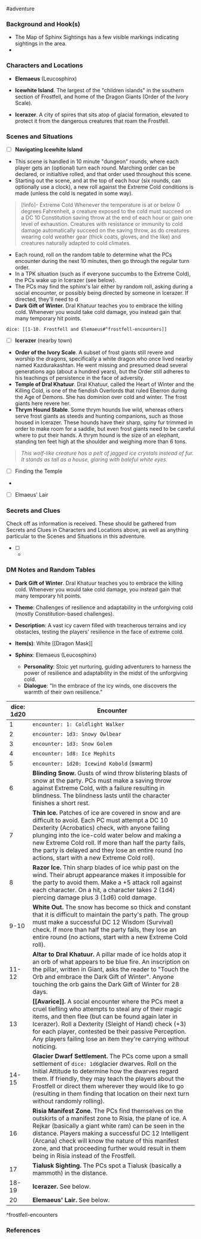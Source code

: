  #adventure 

### Background and Hook(s)

* The Map of Sphinx Sightings has a few visible markings indicating sightings in the area.
* 

### Characters and Locations

* **Elemaeus** (Leucosphinx)

* **Icewhite Island**. The largest of the "children islands" in the southern section of Frostfell, and home of the Dragon Giants (Order of the Ivory Scale).
* **Icerazer**. A city of spires that sits atop of glacial formation, elevated to protect it from the dangerous creatures that roam the Frostfell.

### Scenes and Situations

 - [ ]  **Navigating Icewhite Island**

* This scene is handled in 10 minute "dungeon" rounds, where each player gets an (optional) turn each round. Marching order can be declared, or initialtive rolled, and that order used throughout this scene.
* Starting out the scene, and at the top of each hour (six rounds, can optionally use a clock), a new roll against the Extreme Cold conditions is made (unless the cold is negated in some way).
> [!info]- Extreme Cold
>Whenever the temperature is at or below 0 degrees Fahrenheit, a creature exposed to the cold must succeed on a DC 10 Constitution saving throw at the end of each hour or gain one level of exhaustion. Creatures with resistance or immunity to cold damage automatically succeed on the saving throw, as do creatures wearing cold weather gear (thick coats, gloves, and the like) and creatures naturally adapted to cold climates.
* Each round, roll on the random table to determine what the PCs encounter during the next 10 minutes, then go through the regular turn order.
* In a TPK situation (such as if everyone succumbs to the Extreme Cold), the PCs wake up in Icerazer (see below).
* The PCs may find the sphinx's lair either by random roll, asking during a social encounter, or possibly being directed by someone in Icerazer. If directed, they'll need to d
* **Dark Gift of Winter.** Dral Khatuur teaches you to embrace the killing cold. Whenever you would take cold damage, you instead gain that many temporary hit points.

`dice: [[1-10. Frostfell and Elemaeus#^frostfell-encounters]]`

 - [ ]  **Icerazer** (nearby town)

* **Order of the Ivory Scale**. A subset of frost giants still revere and worship the dragons, specifically a white dragon who once lived nearby named Kazdurakashtan. He went missing and presumed dead several generations ago (about a hundred years), but the Order still adheres to his teachings of persistence in the face of adversity.
* **Temple of Dral Khatuur**. Dral Khatuur, called the Heart of Winter and the Killing Cold, is one of the fiendish Overlords that ruled Eberron during the Age of Demons. She has dominion over cold and winter. The frost giants here revere her.
* **Thrym Hound Stable**. Some thrym hounds live wild, whereas others serve frost giants as steeds and hunting companions, such as those housed in Icerazer. These hounds have their sharp, spiny fur trimmed in order to make room for a saddle, but even frost giants need to be careful where to put their hands. A thrym hound is the size of an elephant, standing ten feet high at the shoulder and weighing more than 6 tons.
>_This wolf-like creature has a pelt of jagged ice crystals instead of fur. It stands as tall as a house, glaring with baleful white eyes._

 - [ ]  Finding the Temple

* 

 - [ ]  Elmaeus' Lair


### Secrets and Clues
Check off as information is received. These should be gathered from Secrets and Clues in Characters and Locations above, as well as anything particular to the Scenes and Situations in this adventure.

 - [ ] -

### DM Notes and Random Tables

* **Dark Gift of Winter**. Dral Khatuur teaches you to embrace the killing cold. Whenever you would take cold damage, you instead gain that many temporary hit points.

* **Theme**: Challenges of resilience and adaptability in the unforgiving cold (mostly Constitution-based challenges).
* **Description**: A vast icy cavern filled with treacherous terrains and icy obstacles, testing the players' resilience in the face of extreme cold.
* **Item(s)**: White [[Dragon Mask]]
* **Sphinx**: Elemaeus (Leucosphinx)
	* **Personality**: Stoic yet nurturing, guiding adventurers to harness the power of resilience and adaptability in the midst of the unforgiving cold.
	* **Dialogue**: "In the embrace of the icy winds, one discovers the warmth of their own resilience."

| dice: 1d20 | Encounter |
| ---- | ---- |
| 1 | `encounter: 1: Coldlight Walker` |
| 2 | `encounter: 1d3: Snowy Owlbear` |
| 3 | `encounter: 1d3: Snow Golem` |
| 4 | `encounter: 1d8: Ice Mephits` |
| 5 | `encounter: 1d20: Icewind Kobold` (swarm) |
| 6 | **Blinding Snow.** Gusts of wind throw blistering blasts of snow at the party. PCs must make a saving throw against Extreme Cold, with a failure resulting in blindness. The blindness lasts until the character finishes a short rest. |
| 7 | **Thin Ice.** Patches of ice are covered in snow and are difficult to avoid. Each PC must attempt a DC 10 Dexterity (Acrobatics) check, with anyone failing plunging into the ice-cold water below and making a new Extreme Cold roll. If more than half the party fails, the party is delayed and they lose an entire round (no actions, start with a new Extreme Cold roll). |
| 8 | **Razor Ice.** Thin sharp blades of ice whip past on the wind. Their abrupt appearance makes it impossible for the party to avoid them. Make a +5 attack roll against each character. On a hit, a character takes 2 (1d4) piercing damage plus 3 (1d6) cold damage. |
| 9-10 | **White Out.** The snow has become so thick and constant that it is difficult to maintain the party's path. The group must make a successful DC 12 Wisdom (Survival) check. If more than half the party fails, they lose an entire round (no actions, start with a new Extreme Cold roll). |
| 11-12 | **Altar to Dral Khatuur.** A pillar made of ice holds atop it an orb of what appears to be blue fire. An inscription on the pillar, written in Giant, asks the reader to "Touch the Orb and embrace the Dark Gift of Winter". Anyone touching the orb gains the Dark Gift of Winter for 28 days. |
| 13 | **[[Avarice]].** A social encounter where the PCs meet a cruel tiefling who attempts to steal any of their magic items, and then flee (but can be found again later in Icerazer). Roll a Dexterity (Sleight of Hand) check (+3) for each player, contested be their passive Perception. Any players failing lose an item they're carrying without noticing. |
| 14-15 | **Glacier Dwarf Settlement.** The PCs come upon a small settlement of `dice: 1d6`glacier dwarves. Roll on the Initial Attitude to determine how the dwarves regard them. If friendly, they may teach the players about the Frostfell or direct them wherever they would like to go (resulting in them finding that location on their next turn without randomly rolling). |
| 16 | **Risia Manifest Zone.** The PCs find themselves on the outskirts of a manifest zone to Risia, the plane of ice. A Rejkar (basically a giant white ram) can be seen in the distance. Players making a successful DC 12 Intelligent (Arcana) check will know the nature of this manifest zone, and that proceeding further would result in them being in Risia instead of the Frostfell. |
| 17 | **Tialusk Sighting.** The PCs spot a Tialusk (basically a mammoth) in the distance. |
| 18-19 | **Icerazer.** See below. |
| 20 | **Elemaeus' Lair.** See below. |
^frostfell-encounters

### References

